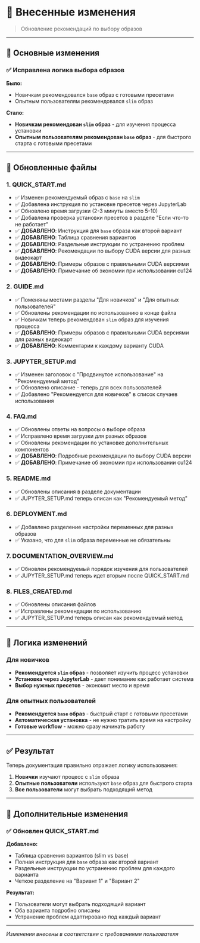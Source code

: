 # 🔄 Внесенные изменения

> Обновление рекомендаций по выбору образов

---

## 🎯 Основные изменения

### ✅ Исправлена логика выбора образов

**Было:**
- Новичкам рекомендовался `base` образ с готовыми пресетами
- Опытным пользователям рекомендовался `slim` образ

**Стало:**
- **Новичкам рекомендован `slim` образ** - для изучения процесса установки
- **Опытным пользователям рекомендован `base` образ** - для быстрого старта с готовыми пресетами

---

## 📁 Обновленные файлы

### 1. **QUICK_START.md**
- ✅ Изменен рекомендуемый образ с `base` на `slim`
- ✅ Добавлена инструкция по установке пресетов через JupyterLab
- ✅ Обновлено время загрузки (2-3 минуты вместо 5-10)
- ✅ Добавлена проверка установки пресетов в разделе "Если что-то не работает"
- ✅ **ДОБАВЛЕНО**: Инструкция для `base` образа как второй вариант
- ✅ **ДОБАВЛЕНО**: Таблица сравнения вариантов
- ✅ **ДОБАВЛЕНО**: Раздельные инструкции по устранению проблем
- ✅ **ДОБАВЛЕНО**: Рекомендации по выбору CUDA версии для разных видеокарт
- ✅ **ДОБАВЛЕНО**: Примеры образов с правильными CUDA версиями
- ✅ **ДОБАВЛЕНО**: Примечание об экономии при использовании cu124

### 2. **GUIDE.md**
- ✅ Поменяны местами разделы "Для новичков" и "Для опытных пользователей"
- ✅ Обновлены рекомендации по использованию в конце файла
- ✅ Новичкам теперь рекомендован `slim` образ для изучения процесса
- ✅ **ДОБАВЛЕНО**: Примеры образов с правильными CUDA версиями для разных видеокарт
- ✅ **ДОБАВЛЕНО**: Комментарии к каждому варианту CUDA

### 3. **JUPYTER_SETUP.md**
- ✅ Изменен заголовок с "Продвинутое использование" на "Рекомендуемый метод"
- ✅ Обновлено описание - теперь для всех пользователей
- ✅ Добавлено "Рекомендуется для новичков" в список случаев использования

### 4. **FAQ.md**
- ✅ Обновлены ответы на вопросы о выборе образа
- ✅ Исправлено время загрузки для разных образов
- ✅ Обновлены рекомендации по установке дополнительных компонентов
- ✅ **ДОБАВЛЕНО**: Подробные рекомендации по выбору CUDA версии
- ✅ **ДОБАВЛЕНО**: Примечание об экономии при использовании cu124

### 5. **README.md**
- ✅ Обновлены описания в разделе документации
- ✅ JUPYTER_SETUP.md теперь описан как "Рекомендуемый метод"

### 6. **DEPLOYMENT.md**
- ✅ Добавлено разделение настройки переменных для разных образов
- ✅ Указано, что для `slim` образа переменные не обязательны

### 7. **DOCUMENTATION_OVERVIEW.md**
- ✅ Обновлен рекомендуемый порядок изучения для пользователей
- ✅ JUPYTER_SETUP.md теперь идет вторым после QUICK_START.md

### 8. **FILES_CREATED.md**
- ✅ Обновлены описания файлов
- ✅ Исправлены рекомендации по использованию
- ✅ JUPYTER_SETUP.md теперь описан как рекомендуемый метод

---

## 🎯 Логика изменений

### Для новичков
- **Рекомендуется `slim` образ** - позволяет изучить процесс установки
- **Установка через JupyterLab** - дает понимание как работает система
- **Выбор нужных пресетов** - экономит место и время

### Для опытных пользователей
- **Рекомендуется `base` образ** - быстрый старт с готовыми пресетами
- **Автоматическая установка** - не нужно тратить время на настройку
- **Готовые workflow** - можно сразу начинать работу

---

## ✅ Результат

Теперь документация правильно отражает логику использования:

1. **Новички** изучают процесс с `slim` образа
2. **Опытные пользователи** используют `base` образ для быстрого старта
3. **Все пользователи** могут выбрать подходящий метод

---

## 🔄 Дополнительные изменения

### ✅ Обновлен QUICK_START.md

**Добавлено:**
- Таблица сравнения вариантов (slim vs base)
- Полная инструкция для `base` образа как второй вариант
- Раздельные инструкции по устранению проблем для каждого варианта
- Четкое разделение на "Вариант 1" и "Вариант 2"

**Результат:**
- Пользователи могут выбрать подходящий вариант
- Оба варианта подробно описаны
- Устранение проблем адаптировано под каждый вариант

---

*Изменения внесены в соответствии с требованиями пользователя*
